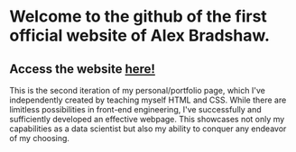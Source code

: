 # Welcome to the github of the first official website of Alex Bradshaw.
## Access the website [here!](https://alexbradshaw5.github.io/)
This is the second iteration of my personal/portfolio page, which I've independently created by teaching myself HTML and CSS. While there are limitless possibilities in front-end engineering, I've successfully and sufficiently developed an effective webpage. This showcases not only my capabilities as a data scientist but also my ability to conquer any endeavor of my choosing. 
